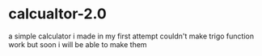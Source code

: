 # calcualtor-2.0
a simple calculator i made in my first attempt couldn't make trigo function work but soon i will be able to make them
